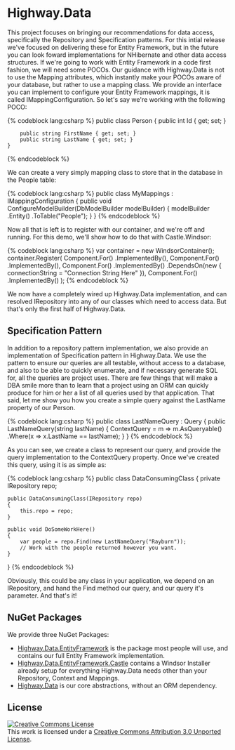 # Highway.Data

This project focuses on bringing our recommendations for data access, specifically the Repository and Specification patterns.  For this intial release we've focused on delivering these for Entity Framework, but in the future you can look foward implementations for NHibernate and other data access structures.  If we're going to work with Entity Framework in a code first fashion, we will need some POCOs.  Our guidance with Highway.Data is not to use the Mapping attributes, which instantly make your POCOs aware of your database, but rather to use a mapping class.  We provide an interface you can implement to configure your Entity Framework mappings, it is called IMappingConfiguration.  So let's say we're working with the following POCO:

{% codeblock lang:csharp %}
    public class Person
    {
        public int Id { get; set; }

        public string FirstName { get; set; }
        public string LastName { get; set; }
    }
{% endcodeblock %}

We can create a very simply mapping class to store that in the database in the People table:

{% codeblock lang:csharp %}
public class MyMappings : IMappingConfiguration
{
    public void ConfigureModelBuilder(DbModelBuilder modelBuilder)
    {
        modelBuilder
            .Entity<Person>()
            .ToTable("People");
    }
}
{% endcodeblock %}

Now all that is left is to register with our container, and we're off and running.  For this demo, we'll show how to do that with Castle.Windsor:

{% codeblock lang:csharp %}
var container = new WindsorContainer();
container.Register(
    Component.For<IMappingConfiguration>()
        .ImplementedBy<MyMappings>(),
    Component.For<IRepository>()
        .ImplementedBy<EntityFrameworkRepository>(),
    Component.For<IDataContext>()
        .ImplementedBy<EntityFrameworkContext>()
        .DependsOn(new { connectionString = "Connection String Here" }),
    Component.For<IEventManager>()
        .ImplementedBy<EventManager>()
    );
{% endcodeblock %}

We now have a completely wired up Highway.Data implementation, and can resolved IRepository into any of our classes which need to access data.  But that's only the first half of Highway.Data.

## Specification Pattern

In addition to a repository pattern implementation, we also provide an implementation of Specification pattern in Highway.Data.  We use the pattern to ensure our queries are all testable, without access to a database, and also to be able to quickly enumerate, and if necessary generate SQL for, all the queries are project uses.  There are few things that will make a DBA smile more than to learn that a project using an ORM can quickly produce for him or her a list of all queries used by that application.  That said, let me show you how you create a simple query against the LastName property of our Person.

{% codeblock lang:csharp %}
public class LastNameQuery : Query<Person>
{
    public LastNameQuery(string lastName)
    {
        ContextQuery = m => m.AsQueryable<Person>()
            .Where(x => x.LastName == lastName);
    }
}
{% endcodeblock %}

As you can see, we create a class to represent our query, and provide the query implementation to the ContextQuery property.  Once we've created this query, using it is as simple as:

{% codeblock lang:csharp %}
public class DataConsumingClass
{
    private IRepository repo;

    public DataConsumingClass(IRepository repo)
    {
        this.repo = repo;
    }

    public void DoSomeWorkHere()
    {
        var people = repo.Find(new LastNameQuery("Rayburn"));
        // Work with the people returned however you want.
    }
}
{% endcodeblock %}

Obviously, this could be any class in your application, we depend on an IRepository, and hand the Find method our query, and our query it's parameter.  And that's it!

## NuGet Packages

We provide three NuGet Packages:

* [Highway.Data.EntityFramework][hwde-nuget] is the package most people will use, and contains our full Entity Framework implementation.
* [Highway.Data.EntityFramework.Castle][hwdec-nuget] contains a Windsor Installer already setup for everything Highway.Data needs other than your Repository, Context and Mappings.
* [Highway.Data][hwd-nuget] is our core abstractions, without an ORM dependency.


## License

<a rel="license" href="http://creativecommons.org/licenses/by/3.0/"><img alt="Creative Commons License" style="border-width:0" src="http://i.creativecommons.org/l/by/3.0/88x31.png" /></a><br />This work is licensed under a <a rel="license" href="http://creativecommons.org/licenses/by/3.0/">Creative Commons Attribution 3.0 Unported License</a>.


[book]: http://www.packtpub.com/entity-framework-4-1-experts-test-driven-development-architecture-cookbook/book
[ie]: http://improvingenterprises.com
[hw]: http://github.com/HighwayFramework/Highway.Data
[hwweb]: http://highwayframework.github.com/Highway.Data
[hwdoc]: http://highwayframework.github.com/Highway.Data/docs/index.html
[dl]: http://devlinliles.com/
[tr]: http://TimRayburn.net/about/
[hwd-nuget]: https://nuget.org/packages/Highway.Data
[hwde-nuget]: https://nuget.org/packages/Highway.Data.EntityFramework
[hwdec-nuget]: https://nuget.org/packages/Highway.Data.EntityFramework.Castle